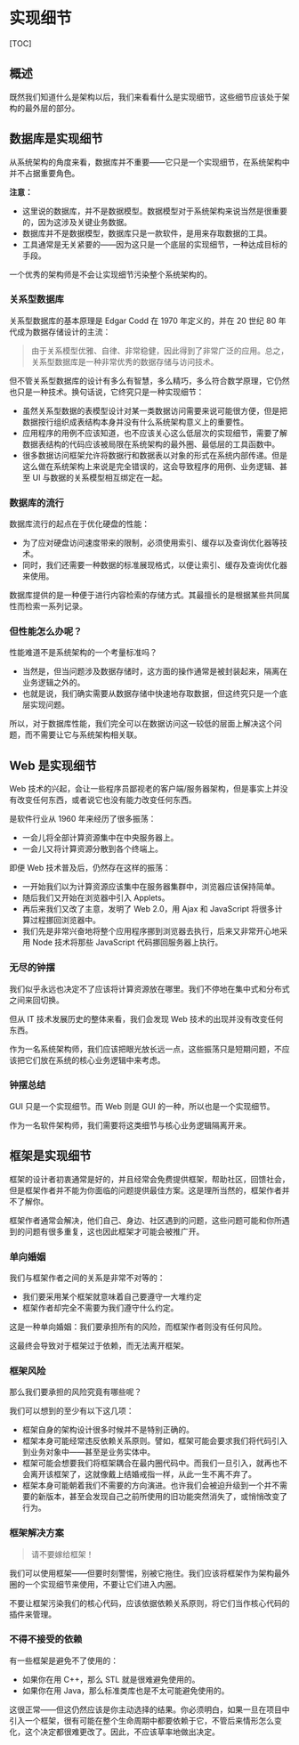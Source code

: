 # 实现细节

[TOC]

## 概述

既然我们知道什么是架构以后，我们来看看什么是实现细节，这些细节应该处于架构的最外层的部分。

## 数据库是实现细节

从系统架构的角度来看，数据库并不重要——它只是一个实现细节，在系统架构中并不占据重要角色。

**注意：**

- 这里说的数据库，并不是数据模型。数据模型对于系统架构来说当然是很重要的，因为这涉及关键业务数据。
- 数据库并不是数据模型，数据库只是一款软件，是用来存取数据的工具。
- 工具通常是无关紧要的——因为这只是一个底层的实现细节，一种达成目标的手段。

一个优秀的架构师是不会让实现细节污染整个系统架构的。

### 关系型数据库

关系型数据库的基本原理是 Edgar Codd 在 1970 年定义的，并在 20 世纪 80 年代成为数据存储设计的主流：

> 由于关系模型优雅、自律、非常稳健，因此得到了非常广泛的应用。总之，关系型数据库是一种非常优秀的数据存储与访问技术。

但不管关系型数据库的设计有多么有智慧，多么精巧，多么符合数学原理，它仍然也只是一种技术。换句话说，它终究只是一种实现细节：

- 虽然关系型数据的表模型设计对某一类数据访问需要来说可能很方便，但是把数据按行组织成表结构本身并没有什么系统架构意义上的重要性。
- 应用程序的用例不应该知道，也不应该关心这么低层次的实现细节，需要了解数据表结构的代码应该被局限在系统架构的最外圈、最低层的工具函数中。
- 很多数据访问框架允许将数据行和数据表以对象的形式在系统内部传递。但是这么做在系统架构上来说是完全错误的，这会导致程序的用例、业务逻辑、甚至 UI 与数据的关系模型相互绑定在一起。

### 数据库的流行

数据库流行的起点在于优化硬盘的性能：

- 为了应对硬盘访问速度带来的限制，必须使用索引、缓存以及查询优化器等技术。
- 同时，我们还需要一种数据的标准展现格式，以便让索引、缓存及查询优化器来使用。

数据库提供的是一种便于进行内容检索的存储方式。其最擅长的是根据某些共同属性而检索一系列记录。

### 但性能怎么办呢？

性能难道不是系统架构的一个考量标准吗？

- 当然是，但当问题涉及数据存储时，这方面的操作通常是被封装起来，隔离在业务逻辑之外的。
- 也就是说，我们确实需要从数据存储中快速地存取数据，但这终究只是一个底层实现问题。

所以，对于数据库性能，我们完全可以在数据访问这一较低的层面上解决这个问题，而不需要让它与系统架构相关联。

## Web 是实现细节

Web 技术的兴起，会让一些程序员鄙视老的客户端/服务器架构，但是事实上并没有改变任何东西，或者说它也没有能力改变任何东西。

是软件行业从 1960 年来经历了很多振荡：

- 一会儿将全部计算资源集中在中央服务器上。
- 一会儿又将计算资源分散到各个终端上。

即便 Web 技术普及后，仍然存在这样的振荡：

- 一开始我们以为计算资源应该集中在服务器集群中，浏览器应该保持简单。
- 随后我们又开始在浏览器中引入 Applets。
- 再后来我们又改了主意，发明了 Web 2.0，用 Ajax 和 JavaScript 将很多计算过程挪回浏览器中。
- 我们先是非常兴奋地将整个应用程序挪到浏览器去执行，后来又非常开心地采用 Node 技术将那些 JavaScript 代码挪回服务器上执行。

### 无尽的钟摆

我们似乎永远也决定不了应该将计算资源放在哪里。我们不停地在集中式和分布式之间来回切换。

但从 IT 技术发展历史的整体来看，我们会发现 Web 技术的出现并没有改变任何东西。

作为一名系统架构师，我们应该把眼光放长远一点，这些振荡只是短期问题，不应该把它们放在系统的核心业务逻辑中来考虑。

### 钟摆总结

GUI 只是一个实现细节。而 Web 则是 GUI 的一种，所以也是一个实现细节。

作为一名软件架构师，我们需要将这类细节与核心业务逻辑隔离开来。

## 框架是实现细节

框架的设计者初衷通常是好的，并且经常会免费提供框架，帮助社区，回馈社会，但是框架作者并不能为你面临的问题提供最佳方案。这是理所当然的，框架作者并不了解你。

框架作者通常会解决，他们自己、身边、社区遇到的问题，这些问题可能和你所遇到的问题有很多重复，这也因此框架才可能会被推广开。

### 单向婚姻

我们与框架作者之间的关系是非常不对等的：

- 我们要采用某个框架就意味着自己要遵守一大堆约定
- 框架作者却完全不需要为我们遵守什么约定。

这是一种单向婚姻：我们要承担所有的风险，而框架作者则没有任何风险。

这最终会导致对于框架过于依赖，而无法离开框架。

### 框架风险

那么我们要承担的风险究竟有哪些呢？

我们可以想到的至少有以下这几项：

- 框架自身的架构设计很多时候并不是特别正确的。
- 框架本身可能经常违反依赖关系原则。譬如，框架可能会要求我们将代码引入到业务对象中——甚至是业务实体中。
- 框架可能会想要我们将框架耦合在最内圈代码中。而我们一旦引入，就再也不会离开该框架了，这就像戴上结婚戒指一样，从此一生不离不弃了。
- 框架本身可能朝着我们不需要的方向演进。也许我们会被迫升级到一个并不需要的新版本，甚至会发现自己之前所使用的旧功能突然消失了，或悄悄改变了行为。

### 框架解决方案

> 请不要嫁给框架！

我们可以使用框架——但要时刻警惕，别被它拖住。我们应该将框架作为架构最外圈的一个实现细节来使用，不要让它们进入内圈。

不要让框架污染我们的核心代码，应该依据依赖关系原则，将它们当作核心代码的插件来管理。

### 不得不接受的依赖

有一些框架是避免不了使用的：
- 如果你在用 C++，那么 STL 就是很难避免使用的。
- 如果你在用 Java，那么标准类库也是不太可能避免使用的。

这很正常——但这仍然应该是你主动选择的结果。你必须明白，如果一旦在项目中引入一个框架，很有可能在整个生命周期中都要依赖于它，不管后来情形怎么变化，这个决定都很难更改了。因此，不应该草率地做出决定。
